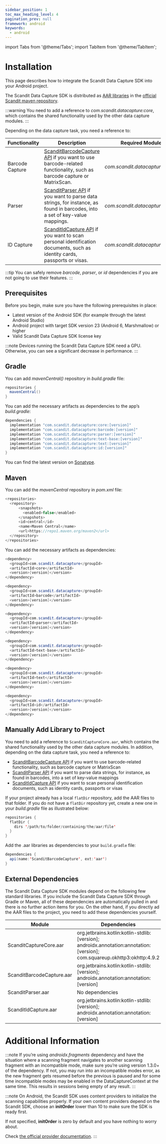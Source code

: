 ```yaml
---
sidebar_position: 1
toc_max_heading_level: 4
pagination_prev: null
framework: android
keywords:
  - android
---
```


import Tabs from '@theme/Tabs';
import TabItem from '@theme/TabItem';

# Installation

This page describes how to integrate the Scandit Data Capture SDK into your Android project.

The Scandit Data Capture SDK is distributed as [AAR libraries](https://developer.android.com/studio/projects/android-library#aar-contents) in the [official Scandit maven repository](https://s01.oss.sonatype.org/content/repositories/releases/com/scandit/datacapture/).

:::warning
You need to add a reference to _com.scandit.datacapture:core_, which contains the shared functionality used by the other data capture modules.
::: 

Depending on the data capture task, you need a reference to:

| Functionality | Description | Required Module(s) |
| --- | --- | --- |
| Barcode Capture | [ScanditBarcodeCapture API](https://docs.scandit.com/6.28/data-capture-sdk/android/barcode-capture/api.html) if you want to use barcode-related functionality, such as barcode capture or MatrixScan. | _com.scandit.datacapture:barcode_ |
| Parser | [ScanditParser API](https://docs.scandit.com/6.28/data-capture-sdk/android/parser/api.html) if you want to parse data strings, for instance, as found in barcodes, into a set of key-value mappings. | _com.scandit.datacapture:parser_ |
| ID Capture | [ScanditIdCapture API](https://docs.scandit.com/6.28/data-capture-sdk/android/id-capture/api.html) if you want to scan personal identification documents, such as identity cards, passports or visas. | _com.scandit.datacapture:id_ |

:::tip
You can safely remove _barcode_, _parser_, or _id_ dependencies if you are not going to use their features.
:::

## Prerequisites

Before you begin, make sure you have the following prerequisites in place:

- Latest version of the Android SDK (for example through the latest Android Studio)
- Android project with target SDK version 23 (Android 6, Marshmallow) or higher
- Valid Scandit Data Capture SDK license key

:::note
Devices running the Scandit Data Capture SDK need a GPU. Otherwise, you can see a significant decrease in performance.
:::

## Gradle

You can add _mavenCentral()_ repository in _build.gradle_ file:

```java
repositories {
  mavenCentral()
}
```

You can add the necessary artifacts as dependencies to the app’s _build.gradle_:

```java
dependencies {
  implementation "com.scandit.datacapture:core:[version]"
  implementation "com.scandit.datacapture:barcode:[version]"
  implementation "com.scandit.datacapture:parser:[version]"
  implementation "com.scandit.datacapture:text-base:[version]"
  implementation "com.scandit.datacapture:text:[version]"
  implementation "com.scandit.datacapture:id:[version]"
}
```

You can find the latest version on [Sonatype](https://s01.oss.sonatype.org/content/repositories/releases/com/scandit/datacapture/).

## Maven

You can add the _mavenCentral_ repository in _pom.xml_ file:

```java
<repositories>
  <repository>
      <snapshots>
        <enabled>false</enabled>
      </snapshots>
      <id>central</id>
      <name>Maven Central</name>
      <url>https://repo1.maven.org/maven2</url>
  </repository>
</repositories>
```

You can add the necessary artifacts as dependencies:

```java
<dependency>
  <groupId>com.scandit.datacapture</groupId>
  <artifactId>core</artifactId>
  <version>[version]</version>
</dependency>

<dependency>
  <groupId>com.scandit.datacapture</groupId>
  <artifactId>barcode</artifactId>
  <version>[version]</version>
</dependency>

<dependency>
  <groupId>com.scandit.datacapture</groupId>
  <artifactId>parser</artifactId>
  <version>[version]</version>
</dependency>

<dependency>
  <groupId>com.scandit.datacapture</groupId>
  <artifactId>text-base</artifactId>
  <version>[version]</version>
</dependency>

<dependency>
  <groupId>com.scandit.datacapture</groupId>
  <artifactId>text</artifactId>
  <version>[version]</version>
</dependency>

<dependency>
  <groupId>com.scandit.datacapture</groupId>
  <artifactId>id</artifactId>
  <version>[version]</version>
</dependency>
```

## Manually Add Library to Project

You need to add a reference to `ScanditCaptureCore.aar`, which contains the shared functionality used by the other data capture modules. In addition, depending on the data capture task, you need a reference to:

- [ScanditBarcodeCapture API](https://docs.scandit.com/6.28/data-capture-sdk/android/barcode-capture/api.html) if you want to use barcode-related functionality, such as barcode capture or MatrixScan
- [ScanditParser API](https://docs.scandit.com/6.28/data-capture-sdk/android/parser/api.html) if you want to parse data strings, for instance, as found in barcodes, into a set of key-value mappings
- [ScanditIdCapture API](https://docs.scandit.com/6.28/data-capture-sdk/android/id-capture/api.html) if you want to scan personal identification documents, such as identity cards, passports or visas

If your project already has a local `flatDir` repository, add the AAR files to that folder. If you do not have a `flatDir` repository yet, create a new one in your _build.gradle_ file as illustrated below:

```java
repositories {
  flatDir {
    dirs '/path/to/folder/containing/the/aar/file'
  }
}
```

Add the .aar libraries as dependencies to your `build.gradle` file:

```java
dependencies {
  api(name:'ScanditBarcodeCapture', ext:'aar')
}
```

## External Dependencies

The Scandit Data Capture SDK modules depend on the following few standard libraries. If you include the Scandit Data Capture SDK through Gradle or Maven, all of these dependencies are automatically pulled in and there is no further action items for you. On the other hand, if you directly ad the AAR files to the project, you need to add these dependencies yourself.

| Module | Dependencies  |
| ------------------------- | ----------------------------------------- |
| ScanditCaptureCore.aar    | org.jetbrains.kotlin:kotlin-stdlib:[version]; androidx.annotation:annotation:[version]; com.squareup.okhttp3:okhttp:4.9.2 |
| ScanditBarcodeCapture.aar | org.jetbrains.kotlin:kotlin-stdlib:[version]; androidx.annotation:annotation:[version]                                    |
| ScanditParser.aar   | No dependencies      |
| ScanditIdCapture.aar      | org.jetbrains.kotlin:kotlin-stdlib:[version]; androidx.annotation:annotation:[version]                                    |

# Additional Information

:::note
If you’re using _androidx.fragments_ dependency and have the situation where a scanning fragment navigates to another scanning fragment with an incompatible mode, make sure you’re using version 1.3.0+ of the dependency. If not, you may run into an incompatible modes error, as the new fragment gets resumed before the previous is paused and for some time incompatible modes may be enabled in the DataCaptureContext at the same time. This results in sessions being empty of any result.
:::

:::note
On Android, the Scandit SDK uses content providers to initialize the scanning capabilities properly. If your own content providers depend on the Scandit SDK, choose an **initOrder** lower than 10 to make sure the SDK is ready first.

If not specified, **initOrder** is zero by default and you have nothing to worry about.

Check [the official provider documentation](https://developer.android.com/guide/topics/manifest/provider-element).
:::
